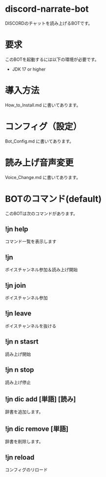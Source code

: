# discord-narrate-bot
DISCORDのチャットを読み上げるBOTです。

# 要求
このBOTを起動するには以下の環境が必要です。
- JDK 17 or higher

# 導入方法
How_to_Install.md に書いてあります。

# コンフィグ（設定）
Bot_Config.md に書いてあります。

# 読み上げ音声変更
Voice_Change.md に書いてあります。

# BOTのコマンド(default)
このBOTは次のコマンドがあります。
## !jn help
コマンド一覧を表示します
## !jn
ボイスチャンネル参加＆読み上げ開始
## !jn join
ボイスチャンネル参加
## !jn leave
ボイスチャンネルを抜ける
## !jn n stasrt
読み上げ開始
## !jn n stop
読み上げ停止
## !jn dic add [単語] [読み]
辞書を追加します。
## !jn dic remove [単語]
辞書を削除します。
## !jn reload
コンフィグのリロード

